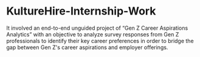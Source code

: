 # KultureHire-Internship-Work
It involved an end-to-end unguided project of “Gen Z Career Aspirations Analytics” with an objective to analyze survey responses from Gen Z professionals to identify their key career preferences in order to bridge the gap between Gen Z's career aspirations and employer offerings.
